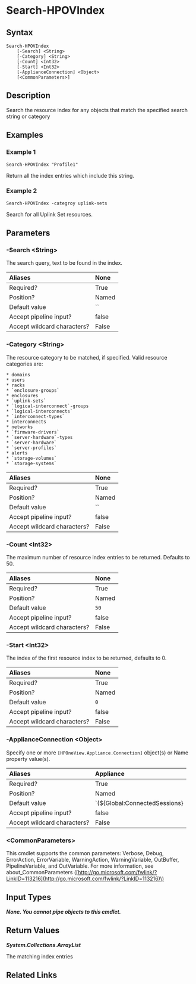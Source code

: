 ﻿---
description: Search the resource index.
---

# Search-HPOVIndex

## Syntax

```text
Search-HPOVIndex
    [-Search] <String>
    [-Category] <String>
    [-Count] <Int32>
    [-Start] <Int32>
    [-ApplianceConnection] <Object>
    [<CommonParameters>]
```

## Description

Search the resource index for any objects that match the specified search string or category

## Examples

###  Example 1 

```text
Search-HPOVIndex "Profile1"

```

Return all the index entries which include this string.

###  Example 2 

```text
Search-HPOVIndex -categroy uplink-sets

```

Search for all Uplink Set resources.

## Parameters

### -Search &lt;String&gt;

The search query, text to be found in the index.

| Aliases | None |
| :--- | :--- |
| Required? | True |
| Position? | Named |
| Default value | `` |
| Accept pipeline input? | false |
| Accept wildcard characters? | False |

### -Category &lt;String&gt;

The resource category to be matched, if specified.  Valid resource categories are:

    * domains
    * users
    * racks
    * `enclosure-groups`
    * enclosures
    * `uplink-sets`
    * `logical-interconnect`-groups
    * `logical-interconnects`
    * `interconnect-types`
    * interconnects
    * networks
    * `firmware-drivers`
    * `server-hardware`-types
    * `server-hardware`
    * `server-profiles`
    * alerts
    * `storage-volumes`
    * `storage-systems`

| Aliases | None |
| :--- | :--- |
| Required? | True |
| Position? | Named |
| Default value | `` |
| Accept pipeline input? | false |
| Accept wildcard characters? | False |

### -Count &lt;Int32&gt;

The maximum number of resource index entries to be returned.  Defaults to 50.

| Aliases | None |
| :--- | :--- |
| Required? | True |
| Position? | Named |
| Default value | `50` |
| Accept pipeline input? | false |
| Accept wildcard characters? | False |

### -Start &lt;Int32&gt;

The index of the first resource index to be returned, defaults to 0.

| Aliases | None |
| :--- | :--- |
| Required? | True |
| Position? | Named |
| Default value | `0` |
| Accept pipeline input? | false |
| Accept wildcard characters? | False |

### -ApplianceConnection &lt;Object&gt;

Specify one or more `[HPOneView.Appliance.Connection]` object(s) or Name property value(s).

| Aliases | Appliance |
| :--- | :--- |
| Required? | True |
| Position? | Named |
| Default value | `(${Global:ConnectedSessions} | ? Default)` |
| Accept pipeline input? | false |
| Accept wildcard characters? | False |

### &lt;CommonParameters&gt;

This cmdlet supports the common parameters: Verbose, Debug, ErrorAction, ErrorVariable, WarningAction, WarningVariable, OutBuffer, PipelineVariable, and OutVariable. For more information, see about\_CommonParameters \([http://go.microsoft.com/fwlink/?LinkID=113216](http://go.microsoft.com/fwlink/?LinkID=113216)\)

## Input Types

_**None.  You cannot pipe objects to this cmdlet.**_

## Return Values

_**System.Collections.ArrayList**_

The matching index entries

## Related Links

